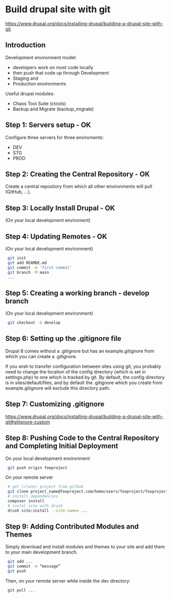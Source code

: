 # Build drupal site with git

<https://www.drupal.org/docs/installing-drupal/building-a-drupal-site-with-git>

## Introduction

Development environment model:

* developers work on most code locally
* then push that code up through Development
* Staging and
* Production environments

Useful drupal modules:

* Chaos Tool Suite (ctools)
* Backup and Migrate (backup_migrate)

## Step 1: Servers setup - OK

Configure three servers for three enviroments:

* DEV
* STG
* PROD

## Step 2: Creating the Central Repository - OK

Create a central repository from which all other environments will pull (GitHub, ...).

## Step 3: Locally Install Drupal - OK

(On your local development enviroment)

## Step 4: Updating Remotes - OK

(On your local development environment)

```bash
 git init
 git add REAMDE.md
 git commit -m 'first commit'
 git branch -M main
 ...
```

## Step 5: Creating a working branch - develop branch

(On your local development environment)

```bash
 git checkout -b develop
```

## Step 6: Setting up the .gitignore file

Drupal 8 comes without a .gitignore but has an example.gitignore from which you can create a .gitignore.

If you wish to transfer configuration between sites using git, you probably need to change the location of the config directory (which is set in settings.php) to one which is tracked by git. By default, the config directory is in sites/default/files, and by default the .gitignore which you create from example.gitignore will exclude this directory path.

## Step 7: Customizing .gitignore

<https://www.drupal.org/docs/installing-drupal/building-a-drupal-site-with-git#gitignore-custom>

## Step 8: Pushing Code to the Central Repository and Completing Initial Deployment

On your local development environment

```bash
 git push origin fooproject
```

On your remote server

```bash
 # get (clone) project from github
 git clone project_name@fooproject.com/home/users/fooproject/fooproject.git folder_name
 # install dependencies
 composer install
 # instal site with drush
 drush site:install --site-name= ...
```

## Step 9: Adding Contributed Modules and Themes

Simply download and install modules and themes to your site and add them to your main development branch.

```bash
 git add ...
 git commit -m “message”
 git push
```

Then, on your remote server while inside the dev directory:

```bach
 git pull ...
```

